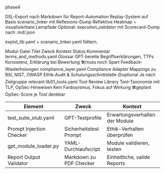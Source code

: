 phase4

DSL-Export nach Markdown für Report-Automation
Replay-System auf Basis scenario_linker mit Reflexions-Dump
Reflektive Heatmap + visualisierbare Lernpfade
Optional: execution_validator mit Scorecard-Dump nach .md/.json


explot_lib.yaml + scenario_linker.yaml füttern.

Modul-Datei	              Titel	                 Zweck	                       Kontext	                            Status	            Kommentar
terms_and_methods.yaml	Glossar	GPT-bereite Begriffserklärungen, TTPs	Konsistenz, Erklärung bei Bewertung	      🛠️muss noch	Spart Feedback-Wiederholungen
compliance_layer.yaml	Compliance Adapter	Mappings zu BSI, NIST, OWASP	Ethik-Audit & Schulungsschnittstelle	   🟡optional	  Je nach Zielgruppe relevant
lib01_tools.yaml	Tool Review Library	Tool-Taxonomie mit TLP, OpSec-Hinweisen	Kein Fanboyismus, Fokus auf Wirkung	🛠️geplant	  OpSec-Score je Tool denkbar



| Element                 | Zweck                          | Kontext                                          |
|------------------------|-------------------------------|--------------------------------------------------|
| test_suite_stub.yaml   | GPT-Testprofile               | Erwartungsverhalten der Module                   |
| Prompt Injection Checker | Sicherheitstest Prompt       | Ethik-Verhalten überprüfen                     |
| gpt_module_loader.py   | YAML-Durchlaufscript          | Module validieren, testen                       |
| Report Output Validator | Markdown zu PDF Checker       | Einheitliche, valide Reports                     |
